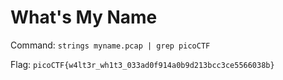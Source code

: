 # What's My Name

Command: `strings myname.pcap | grep picoCTF`

Flag: `picoCTF{w4lt3r_wh1t3_033ad0f914a0b9d213bcc3ce5566038b}`